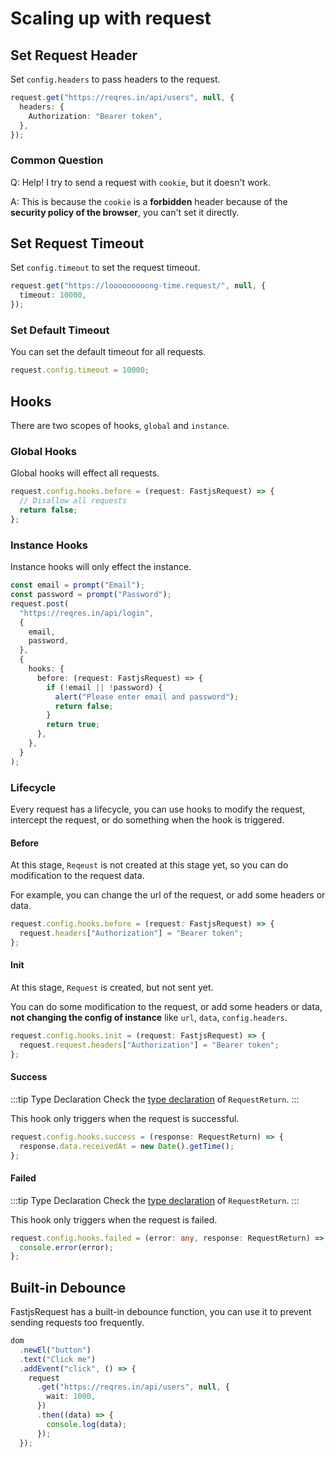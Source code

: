 # Scaling up with request



## Set Request Header

Set `config.headers` to pass headers to the request.

```typescript
request.get("https://reqres.in/api/users", null, {
  headers: {
    Authorization: "Bearer token",
  },
});
```

### Common Question

Q: Help! I try to send a request with `cookie`, but it doesn't work.

A: This is because the `cookie` is a **forbidden** header because of the **security policy of the browser**, you can't set it directly.

## Set Request Timeout

Set `config.timeout` to set the request timeout.

```typescript
request.get("https://looooooooong-time.request/", null, {
  timeout: 10000,
});
```

### Set Default Timeout

You can set the default timeout for all requests.

```typescript
request.config.timeout = 10000;
```

## Hooks

There are two scopes of hooks, `global` and `instance`.

### Global Hooks

Global hooks will effect all requests.

```typescript
request.config.hooks.before = (request: FastjsRequest) => {
  // Disallow all requests
  return false;
};
```

### Instance Hooks

Instance hooks will only effect the instance.

```typescript
const email = prompt("Email");
const password = prompt("Password");
request.post(
  "https://reqres.in/api/login",
  {
    email,
    password,
  },
  {
    hooks: {
      before: (request: FastjsRequest) => {
        if (!email || !password) {
          alert("Please enter email and password");
          return false;
        }
        return true;
      },
    },
  }
);
```

### Lifecycle

Every request has a lifecycle, you can use hooks to modify the request, intercept the request, or do something when the hook is triggered.

#### Before

At this stage, `Reqeust` is not created at this stage yet, so you can do modification to the request data.

For example, you can change the url of the request, or add some headers or data.

```typescript
request.config.hooks.before = (request: FastjsRequest) => {
  request.headers["Authorization"] = "Bearer token";
};
```

#### Init

At this stage, `Request` is created, but not sent yet.

You can do some modification to the request, or add some headers or data, **not changing the config of instance** like `url`, `data`, `config.headers`.

```typescript
request.config.hooks.init = (request: FastjsRequest) => {
  request.request.headers["Authorization"] = "Bearer token";
};
```

#### Success

:::tip Type Declaration
Check the [type declaration](./request-start.md#type-declaration) of `RequestReturn`.
:::

This hook only triggers when the request is successful.

```typescript
request.config.hooks.success = (response: RequestReturn) => {
  response.data.receivedAt = new Date().getTime();
};
```

#### Failed

:::tip Type Declaration
Check the [type declaration](./request-start.md#type-declaration) of `RequestReturn`.
:::

This hook only triggers when the request is failed.

```typescript
request.config.hooks.failed = (error: any, response: RequestReturn) => {
  console.error(error);
};
```

## Built-in Debounce

FastjsRequest has a built-in debounce function, you can use it to prevent sending requests too frequently.

```typescript
dom
  .newEl("button")
  .text("Click me")
  .addEvent("click", () => {
    request
      .get("https://reqres.in/api/users", null, {
        wait: 1000,
      })
      .then((data) => {
        console.log(data);
      });
  });
```
